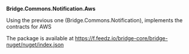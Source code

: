 **Bridge.Commons.Notification.Aws**

Using the previous one (Bridge.Commons.Notification), implements the contracts for AWS

The package is available at https://f.feedz.io/bridge-core/bridge-nuget/nuget/index.json